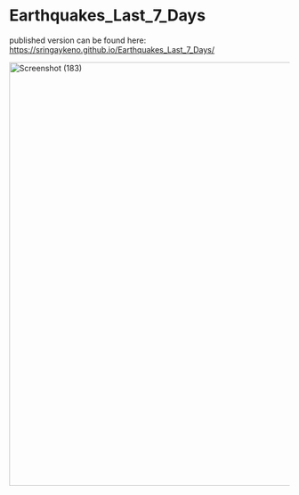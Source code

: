 # Earthquakes_Last_7_Days

published version can be found here: https://sringaykeno.github.io/Earthquakes_Last_7_Days/

<img width="760" alt="Screenshot (183)" src="https://user-images.githubusercontent.com/102890151/175857390-042fe001-42de-41cb-99e0-55a65ff420b5.png">
